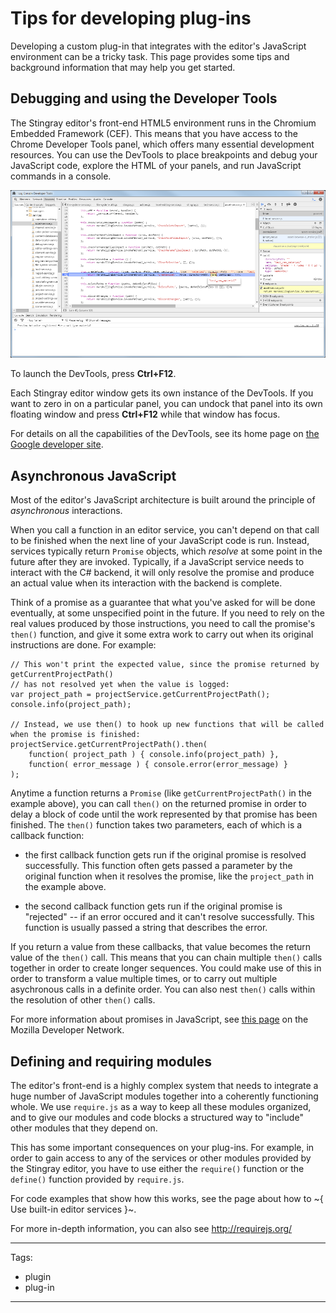 # Tips for developing plug-ins

Developing a custom plug-in that integrates with the editor's JavaScript environment can be a tricky task. This page provides some tips and background information that may help you get started.

## Debugging and using the Developer Tools

The Stingray editor's front-end HTML5 environment runs in the Chromium Embedded Framework (CEF). This means that you have access to the Chrome Developer Tools panel, which offers many essential development resources. You can use the DevTools to place breakpoints and debug your JavaScript code, explore the HTML of your panels, and run JavaScript commands in a console.

![Chrome DevTools](../images/chrome_devtools.png)

To launch the DevTools, press **Ctrl+F12**.

Each Stingray editor window gets its own instance of the DevTools. If you want to zero in on a particular panel, you can undock that panel into its own floating window and press **Ctrl+F12** while that window has focus.

For details on all the capabilities of the DevTools, see its home page on [the Google developer site](https://developers.google.com/web/tools/chrome-devtools/).

## Asynchronous JavaScript

Most of the editor's JavaScript architecture is built around the principle of *asynchronous* interactions.

When you call a function in an editor service, you can't depend on that call to be finished when the next line of your JavaScript code is run. Instead, services typically return `Promise` objects, which *resolve* at some point in the future after they are invoked. Typically, if a JavaScript service needs to interact with the C# backend, it will only resolve the promise and produce an actual value when its interaction with the backend is complete.

Think of a promise as a guarantee that what you've asked for will be done eventually, at some unspecified point in the future. If you need to rely on the real values produced by those instructions, you need to call the promise's `then()` function, and give it some extra work to carry out when its original instructions are done. For example:

~~~{js}
// This won't print the expected value, since the promise returned by getCurrentProjectPath()
// has not resolved yet when the value is logged:
var project_path = projectService.getCurrentProjectPath();
console.info(project_path);

// Instead, we use then() to hook up new functions that will be called when the promise is finished:
projectService.getCurrentProjectPath().then(
	function( project_path ) { console.info(project_path) },
	function( error_message ) { console.error(error_message) }
);
~~~

Anytime a function returns a `Promise` (like `getCurrentProjectPath()` in the example above), you can call `then()` on the returned promise in order to delay a block of code until the work represented by that promise has been finished. The `then()` function takes two parameters, each of which is a callback function:

-	the first callback function gets run if the original promise is resolved successfully. This function often gets passed a parameter by the original function when it resolves the promise, like the `project_path` in the example above.

-	the second callback function gets run if the original promise is "rejected" -- if an error occured and it can't resolve successfully. This function is usually passed a string that describes the error.

If you return a value from these callbacks, that value becomes the return value of the `then()` call. This means that you can chain multiple `then()` calls together in order to create longer sequences. You could make use of this in order to transform a value multiple times, or to carry out multiple asychronous calls in a definite order. You can also nest `then()` calls within the resolution of other `then()` calls.

For more information about promises in JavaScript, see [this page](https://developer.mozilla.org/en/docs/Web/JavaScript/Reference/Global_Objects/Promise) on the Mozilla Developer Network.

## Defining and requiring modules

The editor's front-end is a highly complex system that needs to integrate a huge number of JavaScript modules together into a coherently functioning whole. We use `require.js` as a way to keep all these modules organized, and to give our modules and code blocks a structured way to "include" other modules that they depend on.

This has some important consequences on your plug-ins. For example, in order to gain access to any of the services or other modules provided by the Stingray editor, you have to use either the `require()` function or the `define()` function provided by `require.js`.

For code examples that show how this works, see the page about how to ~{ Use built-in editor services }~.

For more in-depth information, you can also see <http://requirejs.org/>

---
Tags:
-	plugin
-	plug-in
---
